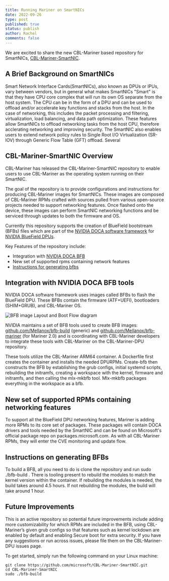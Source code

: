 ```yaml
---
title: Running Mariner on SmartNICs
date: 2022-09-26
type: post
published: true
status: publish
author: Rachel
comments: false
---
```


We are excited to share the new CBL-Mariner based repository for SmartNICs, [CBL-Mariner-SmartNIC](https://github.com/microsoft/CBL-Mariner-SmartNIC).

 
## A Brief Background on SmartNICs 

Smart Network Interface Cards(SmartNICs), also known as DPUs or IPUs, vary between vendors, but in general what makes SmartNICs "Smart" is that they have CPU core complex that will run its own OS separate from the host system. The CPU can be in the form of a DPU and can be used to offload and/or accelerate key functions and stacks from the host. In the case of networking, this includes the packet processing and filtering, virtualization, load balancing, and data path optimization. These features allow SmartNICs to offload networking tasks from the host CPU, therefore acclerating networking and improving security. The SmartNIC also enables users to extend network policy rules to  Single Root I/O Virtualization (SR-IOV) through Generic Flow Table (GFT) offload. Several  


## CBL-Mariner-SmartNIC Overview

CBL-Mariner has released the CBL-Mariner-SmartNIC repository to enable users to use CBL-Mariner as the operating system running on their SmartNIC.

The goal of the repository is to provide configurations and instructions for producing CBL-Mariner images for SmartNICs. These images are composed of CBL-Mariner RPMs crafted with sources pulled from various open-source projects needed to support networking features. Once flashed onto the device, these images can perform SmartNIC networking functions and be serviced through updates to both the firmware and OS.  

Currently this repository supports the creation of BlueField bootstream (BFBs) files which are part of the [NVIDIA DOCA software framework](https://developer.nvidia.com/networking/doca)  for [NVIDIA BlueField DPUs](https://www.nvidia.com/en-us/networking/products/data-processing-unit/).

Key Features of the repository include:

 * Integration with [NVIDIA DOCA BFB](https://github.com/microsoft/CBL-Mariner-SmartNIC/blob/main/create_bfb)
 * New set of supported rpms containing network features
 * [Instructions for generating bfbs](https://github.com/microsoft/CBL-Mariner-SmartNIC/blob/main/README.md)

## Integration with NVIDIA DOCA BFB tools

NVIDIA DOCA software framework uses images called BFBs to flash the BlueField DPU. These BFBs contain the firmware (ATF+UEFI), bootloaders (SHIM+GRUB), and CBL-Mariner OS.


![BFB image Layout and Boot Flow diagram](/CBL-Mariner/assets/images/bfb-flow.png)


NVIDIA maintains a set of BFB tools used to create BFB images: [github.com/Mellanox/bfb-build](https://github.com/Mellanox/bfb-build) (generic) and [github.com/Mellanox/bfb-mariner](https://github.com/Mellanox/bfb-mariner) (for Mariner 2.0) and is coordinating with CBL-Mariner developers to integrate these tools with CBL-Mariner on the CBL-Mariner-DPU repository. 

These tools utilize the CBL-Mariner ARM64 container. A Dockerfile first creates the container and installs the needed DPURPMs. Create-bfb then constructs the BFB by establishing the grub configs, initial systemd scripts, rebuilding the initramfs, creating a workspace with the kernel, firmware and initramfs, and then calling the mlx-mkbfb tool. Mlx-mkbfb packages everything in the workspace as a bfb.


## New set of supported RPMs containing networking features

To support all the BlueField DPU networking features, Mariner is adding more RPMs to its core set of packages. These packages will contain DOCA drivers and tools needed by the SmartNIC and can be found on Microsoft's official package repo on packages.microsoft.com. As with all CBL-Mariner RPMs, they will enter the CVE monitoring and update flow.

## Instructions on generating BFBs

To build a BFB, all you need to do is clone the repository and run sudo ./bfb-build . There is tooling present to rebuild the modules to match the kernel version within the container. If rebuilding the modules is needed, the build takes around 4.5 hours. If not rebuilding the modules, the build will take around 1 hour. 


## Future Improvements

This is an active repository so potential future improvements include adding more customizability for which RPMs are included in the BFB, using CBL-Mariner’s given grub configs so that features such as kernel lockdown are enabled by default and enabling Secure boot for extra security. If you have any suggestions or run across issues, please file them on the CBL-Mariner-DPU issues page.

To get started, simply run the following command on your Linux machine:

```
git clone https://github.com/microsoft/CBL-Mariner-SmartNIC.git
cd CBL-Mariner-SmartNIC
sudo ./bfb-build
```
